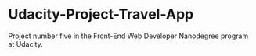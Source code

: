 # Udacity-Project-Travel-App
Project number five in the Front-End Web Developer Nanodegree program at Udacity.
